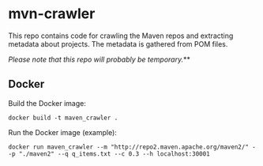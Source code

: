 # mvn-crawler
This repo contains code for crawling the Maven repos and extracting metadata about projects.
The metadata is gathered from POM files.

*Please note that this repo will probably be temporary.***

## Docker
Build the Docker image:
```
docker build -t maven_crawler .
```

Run the Docker image (example):
```
docker run maven_crawler --m "http://repo2.maven.apache.org/maven2/" --p "./maven2" --q q_items.txt --c 0.3 --h localhost:30001
```
